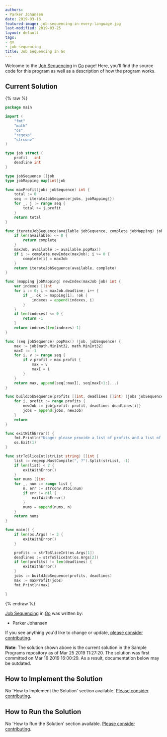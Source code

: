 ```yaml
---
authors:
- Parker Johansen
date: 2019-03-16
featured-image: job-sequencing-in-every-language.jpg
last-modified: 2019-03-25
layout: default
tags:
- go
- job-sequencing
title: Job Sequencing in Go
---
```


Welcome to the [Job Sequencing](https://sampleprograms.io/projects/job-sequencing) in [Go](https://sampleprograms.io/languages/go) page! Here, you'll find the source code for this program as well as a description of how the program works.

## Current Solution

{% raw %}

```go
package main

import (
    "fmt"
    "math"
    "os"
    "regexp"
    "strconv"
)

type job struct {
    profit   int
    deadline int
}

type jobSequence []job
type jobMapping map[int]job

func maxProfit(jobs jobSequence) int {
    total := 0
    seq := iterateJobSequence(jobs, jobMapping{})
    for _, j := range seq {
        total += j.profit
    }
    return total
}

func iterateJobSequence(available jobSequence, complete jobMapping) jobMapping {
    if len(available) <= 0 {
        return complete
    }
    maxJob, available := available.popMax()
    if i := complete.newIndex(maxJob); i >= 0 {
        complete[i] = maxJob
    }
    return iterateJobSequence(available, complete)
}

func (mapping jobMapping) newIndex(maxJob job) int {
    var indexes []int
    for i := 0; i < maxJob.deadline; i++ {
        if _, ok := mapping[i]; !ok {
            indexes = append(indexes, i)
        }
    }
    if len(indexes) <= 0 {
        return -1
    }
    return indexes[len(indexes)-1]
}

func (seq jobSequence) popMax() (job, jobSequence) {
    max := job{math.MinInt32, math.MinInt32}
    maxI := -1
    for i, v := range seq {
        if v.profit > max.profit {
            max = v
            maxI = i
        }
    }
    return max, append(seq[:maxI], seq[maxI+1:]...)
}

func buildJobSequence(profits []int, deadlines []int) (jobs jobSequence) {
    for i, profit := range profits {
        newJob := job{profit: profit, deadline: deadlines[i]}
        jobs = append(jobs, newJob)
    }
    return
}

func exitWithError() {
    fmt.Println("Usage: please provide a list of profits and a list of deadlines")
    os.Exit(1)
}

func strToSliceInt(strList string) []int {
    list := regexp.MustCompile(", ?").Split(strList, -1)
    if len(list) < 2 {
        exitWithError()
    }
    var nums []int
    for _, num := range list {
        n, err := strconv.Atoi(num)
        if err != nil {
            exitWithError()
        }
        nums = append(nums, n)
    }
    return nums
}

func main() {
    if len(os.Args) != 3 {
        exitWithError()
    }

    profits := strToSliceInt(os.Args[1])
    deadlines := strToSliceInt(os.Args[2])
    if len(profits) != len(deadlines) {
        exitWithError()
    }
    jobs := buildJobSequence(profits, deadlines)
    max := maxProfit(jobs)
    fmt.Println(max)

}
```

{% endraw %}

[Job Sequencing](https://sampleprograms.io/projects/job-sequencing) in [Go](https://sampleprograms.io/languages/go) was written by:

- Parker Johansen

If you see anything you'd like to change or update, [please consider contributing](https://github.com/TheRenegadeCoder/sample-programs).

**Note**: The solution shown above is the current solution in the Sample Programs repository as of Mar 25 2019 11:27:20. The solution was first committed on Mar 16 2019 16:00:29. As a result, documentation below may be outdated.

## How to Implement the Solution

No 'How to Implement the Solution' section available. [Please consider contributing](https://github.com/TheRenegadeCoder/sample-programs-website).

## How to Run the Solution

No 'How to Run the Solution' section available. [Please consider contributing](https://github.com/TheRenegadeCoder/sample-programs-website).